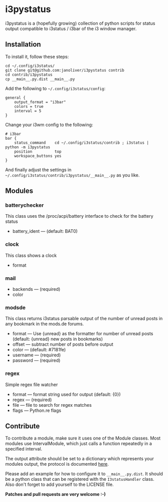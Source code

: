 # i3pystatus

i3pystatus is a (hopefully growing) collection of python scripts for 
status output compatible to i3status / i3bar of the i3 window manager.

## Installation

To install it, follow these steps:

    cd ~/.config/i3status/
    git clone git@github.com:janoliver/i3pystatus contrib
    cd contrib/i3pystatus
    cp __main__.py.dist __main__.py

Add the following to `~/.config/i3status/config`:

    general {
        output_format = "i3bar"
        colors = true
        interval = 5
    }

Change your i3wm config to the following:

    # i3bar
    bar {
        status_command    cd ~/.config/i3status/contrib ; i3status | python -m i3pystatus
        position          top
        workspace_buttons yes
    }

And finally adjust the settings in `~/.config/i3status/contrib/i3pystatus/__main__.py`
as you like. 

## Modules


### batterychecker

This class uses the /proc/acpi/battery interface to check for the
battery status

* battery_ident —  (default: BAT0)

### clock

This class shows a clock

* format 

### mail



* backends —  (required)
* color 

### modsde

This class returns i3status parsable output of the number of
unread posts in any bookmark in the mods.de forums.

* format — Use {unread} as the formatter for number of unread posts (default: {unread} new posts in bookmarks)
* offset — subtract number of posts before output
* color —  (default: #7181fe)
* username —  (required)
* password —  (required)

### regex

Simple regex file watcher

* format — format string used for output (default: {0})
* regex —  (required)
* file — file to search for regex matches
* flags — Python.re flags


## Contribute

To contribute a module, make sure it uses one of the Module classes. Most modules
use IntervalModule, which just calls a function repeatedly in a specified interval.

The output attribute should be set to a dictionary which represents your modules output,
the protocol is documented [here](http://i3wm.org/docs/i3bar-protocol.html).

Please add an example for how to configure it to `__main__.py.dist`. It should be
a python class that can be registered with the `I3statusHandler` class. Also don't
forget to add yourself to the LICENSE file.

**Patches and pull requests are very welcome :-)**


